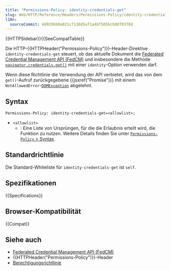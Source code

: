```yaml
---
title: "Permissions-Policy: identity-credentials-get"
slug: Web/HTTP/Reference/Headers/Permissions-Policy/identity-credentials-get
l10n:
  sourceCommit: 4d929bb0a021c7130d5a71a4bf505bcb8070378d
---
```


{{HTTPSidebar}}{{SeeCompatTable}}

Die HTTP-{{HTTPHeader("Permissions-Policy")}}-Header-Direktive `identity-credentials-get` steuert, ob das aktuelle Dokument die [Federated Credential Management API (FedCM)](/de/docs/Web/API/FedCM_API) und insbesondere die Methode [`navigator.credentials.get()`](/de/docs/Web/API/CredentialsContainer/get) mit einer `identity`-Option verwenden darf.

Wenn diese Richtlinie die Verwendung der API verbietet, wird das von dem `get()`-Aufruf zurückgegebene {{jsxref("Promise")}} mit einem `NotAllowedError`-[`DOMException`](/de/docs/Web/API/DOMException) abgelehnt.

## Syntax

```http
Permissions-Policy: identity-credentials-get=<allowlist>;
```

- `<allowlist>`
  - : Eine Liste von Ursprüngen, für die die Erlaubnis erteilt wird, die Funktion zu nutzen. Weitere Details finden Sie unter [`Permissions-Policy` > Syntax](/de/docs/Web/HTTP/Reference/Headers/Permissions-Policy#syntax).

## Standardrichtlinie

Die Standard-Whiteliste für `identity-credentials-get` ist `self`.

## Spezifikationen

{{Specifications}}

## Browser-Kompatibilität

{{Compat}}

## Siehe auch

- [Federated Credential Management API (FedCM)](/de/docs/Web/API/FedCM_API)
- {{HTTPHeader("Permissions-Policy")}}-Header
- [Berechtigungsrichtlinie](/de/docs/Web/HTTP/Guides/Permissions_Policy)

